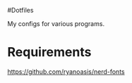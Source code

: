 #Dotfiles

My configs for various programs.

Requirements
==

https://github.com/ryanoasis/nerd-fonts
